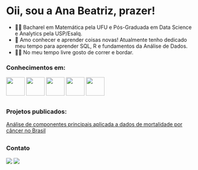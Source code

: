 # Oii, sou a Ana Beatriz, prazer! 

- :woman_student: Bacharel em Matemática pela UFU e Pós-Graduada em Data Science e Analytics pela USP/Esalq.
- :notebook_with_decorative_cover: Amo conhecer e aprender coisas novas! Atualmente tenho dedicado meu tempo para aprender SQL, R e fundamentos da Análise de Dados.
- :running_woman: No meu tempo livre gosto de correr e bordar.

  
### Conhecimentos em:

<div style="display: inline">
            <img width='50' height='50' src="https://cdn.jsdelivr.net/gh/devicons/devicon/icons/python/python-original-wordmark.svg" />
            <img width='50' height='50' src="https://cdn.jsdelivr.net/gh/devicons/devicon/icons/rstudio/rstudio-original.svg" />
            <img width='50' height='50' src="https://cdn.jsdelivr.net/gh/devicons/devicon/icons/microsoftsqlserver/microsoftsqlserver-plain-wordmark.svg" />
            <img width='50' height='50' src="https://cdn.jsdelivr.net/gh/devicons/devicon/icons/postgresql/postgresql-plain.svg" />
            <img width='50' height='50' src="https://cdn.jsdelivr.net/gh/devicons/devicon/icons/jupyter/jupyter-original-wordmark.svg" />
          
</div>

##
### Projetos publicados:

[Análise de componentes principais aplicada a dados de mortalidade por câncer no Brasil](https://repositorio.ufu.br/bitstream/123456789/34694/4/An%c3%a1liseComponentesPrincipais.pdf)

##
### Contato  
<div>
  <a href="https://www.linkedin.com/in/ana-beatriz-atique" target="_blank"><img src="https://img.shields.io/badge/-LinkedIn-%230077B5?style=for-the-badge&logo=linkedin&logoColor=white" target="_blank"></a>
  <a href="https://ana-atique.github.io/" target="_blank"><img src="https://img.shields.io/badge/Portifólio-792DE4?style=for-the-badge&logo=pytorch-lightning&logoColor=white" target="blank"></a>
<div/>
